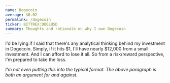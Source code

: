 ```yaml
---
name: Dogecoin
average: $0.02
permalink: /dogecoin
ticker: BITTREX:DOGEUSD
summary: Thoughts and rationale on why I own Dogecoin
---
```


I'd be lying if I said that there's any analytical thinking behind my investment in Dogecoin. Simply, if it hits $1, I'll have nearly $12,000 from a small investment. And I can afford to lose it all. So from a risk/reward perspective, I'm prepared to take the loss.

*I'm not even putting this into the typical format. The above paragraph is both an argument for and against.*